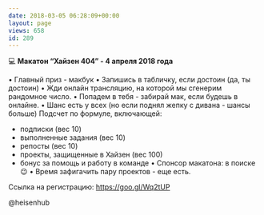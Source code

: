 ```yaml
---
date: 2018-03-05 06:28:09+00:00
layout: page
views: 658
id: 289
---
```


💻 **Макатон “Хайзен 404” - 4 апреля 2018 года**

• Главный приз - макбук
• Запишись в табличку, если достоин (да, ты достоин)
• Жди онлайн трансляцию, на которой мы сгенерим рандомное число. 
• Попадем в тебя - забирай мак, если будешь в онлайне.
• Шанс есть у всех (но если поднял жепку с дивана - шансы больше) Подсчет по формуле, включающей:
- подписки (вес 10)
- выполненные задания (вес 10)
- репосты  (вес 10)
- проекты, защищенные в Хайзен (вес 100)
- бонус за помощь и работу в команде
• Спонсор макатона: в поиске 😉
• Время зафигачить пару проектов - еще есть.

Ссылка на регистрацию: https://goo.gl/Wq2tUP

@heisenhub


